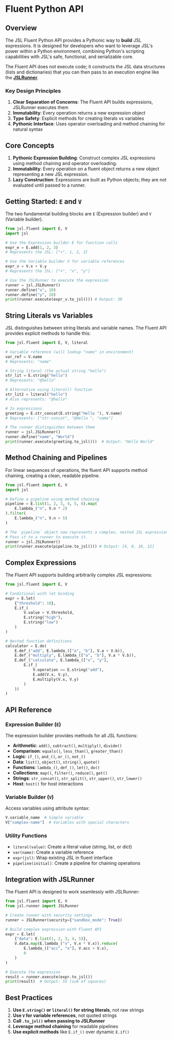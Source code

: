 # Fluent Python API

## Overview

The JSL Fluent Python API provides a Pythonic way to **build** JSL expressions. It is designed for developers who want to leverage JSL's power within a Python environment, combining Python's scripting capabilities with JSL's safe, functional, and serializable core.

The Fluent API does not execute code; it constructs the JSL data structures (lists and dictionaries) that you can then pass to an execution engine like the **[JSLRunner](./runner.md)**.

### Key Design Principles

1. **Clear Separation of Concerns**: The Fluent API builds expressions, JSLRunner executes them
2. **Immutability**: Every operation returns a new expression object
3. **Type Safety**: Explicit methods for creating literals vs variables
4. **Pythonic Interface**: Uses operator overloading and method chaining for natural syntax

## Core Concepts

1. **Pythonic Expression Building**: Construct complex JSL expressions using method chaining and operator overloading.
2. **Immutability**: Every operation on a fluent object returns a new object representing a new JSL expression.
3. **Lazy Construction**: Expressions are built as Python objects; they are not evaluated until passed to a runner.

## Getting Started: `E` and `V`

The two fundamental building blocks are `E` (Expression builder) and `V` (Variable builder).

```python
from jsl.fluent import E, V
import jsl

# Use the Expression builder E for function calls
expr_e = E.add(1, 2, 3)
# Represents the JSL: ["+", 1, 2, 3]

# Use the Variable builder V for variable references
expr_v = V.x + V.y
# Represents the JSL: ["+", "x", "y"]

# Use the JSLRunner to execute the expression
runner = jsl.JSLRunner()
runner.define("x", 10)
runner.define("y", 20)
print(runner.execute(expr_v.to_jsl())) # Output: 30
```

## String Literals vs Variables

JSL distinguishes between string literals and variable names. The Fluent API provides explicit methods to handle this:

```python
from jsl.fluent import E, V, literal

# Variable reference (will lookup "name" in environment)
var_ref = V.name
# Represents: "name"

# String literal (the actual string "hello")
str_lit = E.string("hello")
# Represents: "@hello"

# Alternative using literal() function
str_lit2 = literal("hello")
# Also represents: "@hello"

# In expressions
greeting = E.str_concat(E.string("Hello "), V.name)
# Represents: ["str-concat", "@Hello ", "name"]

# The runner distinguishes between them
runner = jsl.JSLRunner()
runner.define("name", "World")
print(runner.execute(greeting.to_jsl()))  # Output: "Hello World"
```

## Method Chaining and Pipelines

For linear sequences of operations, the fluent API supports method chaining, creating a clean, readable pipeline.

```python
from jsl.fluent import E, V
import jsl

# Define a pipeline using method chaining
pipeline = E.list(1, 2, 3, 4, 5, 6).map(
    E.lambda_("n", V.n * 2)
).filter(
    E.lambda_("n", V.n > 5)
)

# The `pipeline` object now represents a complex, nested JSL expression.
# Pass it to a runner to execute it.
runner = jsl.JSLRunner()
print(runner.execute(pipeline.to_jsl())) # Output: [6, 8, 10, 12]
```

## Complex Expressions

The Fluent API supports building arbitrarily complex JSL expressions:

```python
from jsl.fluent import E, V

# Conditional with let binding
expr = E.let(
    {"threshold": 10},
    E.if_(
        V.value > V.threshold,
        E.string("high"),
        E.string("low")
    )
)

# Nested function definitions
calculator = E.do(
    E.def_("add", E.lambda_(["a", "b"], V.a + V.b)),
    E.def_("multiply", E.lambda_(["a", "b"], V.a * V.b)),
    E.def_("calculate", E.lambda_(["x", "y"],
        E.if_(
            V.operation == E.string("add"),
            E.add(V.x, V.y),
            E.multiply(V.x, V.y)
        )
    ))
)
```

## API Reference

### Expression Builder (`E`)

The expression builder provides methods for all JSL functions:

- **Arithmetic**: `add()`, `subtract()`, `multiply()`, `divide()`
- **Comparison**: `equals()`, `less_than()`, `greater_than()`
- **Logic**: `if_()`, `and_()`, `or_()`, `not_()`
- **Data**: `list()`, `object()`, `string()`, `quote()`
- **Functions**: `lambda_()`, `def_()`, `let()`, `do()`
- **Collections**: `map()`, `filter()`, `reduce()`, `get()`
- **Strings**: `str_concat()`, `str_split()`, `str_upper()`, `str_lower()`
- **Host**: `host()` for host interactions

### Variable Builder (`V`)

Access variables using attribute syntax:

```python
V.variable_name  # Simple variable
V["complex-name"]  # Variables with special characters
```

### Utility Functions

- `literal(value)`: Create a literal value (string, list, or dict)
- `var(name)`: Create a variable reference
- `expr(jsl)`: Wrap existing JSL in fluent interface
- `pipeline(initial)`: Create a pipeline for chaining operations

## Integration with JSLRunner

The Fluent API is designed to work seamlessly with JSLRunner:

```python
from jsl.fluent import E, V
from jsl.runner import JSLRunner

# Create runner with security settings
runner = JSLRunner(security={"sandbox_mode": True})

# Build complex expression with Fluent API
expr = E.let(
    {"data": E.list(1, 2, 3, 4, 5)},
    V.data.map(E.lambda_("x", V.x * V.x)).reduce(
        E.lambda_(["acc", "x"], V.acc + V.x),
        0
    )
)

# Execute the expression
result = runner.execute(expr.to_jsl())
print(result)  # Output: 55 (sum of squares)
```

## Best Practices

1. **Use `E.string()` or `literal()` for string literals**, not raw strings
2. **Use `V` for variable references**, not quoted strings
3. **Call `.to_jsl()` when passing to JSLRunner**
4. **Leverage method chaining** for readable pipelines
5. **Use explicit methods** like `E.if_()` over dynamic `E.if()`


